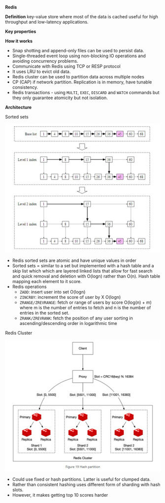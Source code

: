 **Redis**

**Definition** key-value store where most of the data is cached useful for high throughput and low-latency applications. 

**Key properties**

**How it works**
* Snap shotting and append-only files can be used to persist data.
* Single-threaded event loop using non-blocking IO operations and avoiding concurrency problems.
* Communicate with Redis using TCP or RESP protocol
* It uses LRU to evict old data.
* Redis cluster can be used to partition data across multiple nodes
* CP (CAP) if network partition. Replication is in memory, have tunable consistency.
* Redis transactions - using `MULTI`, `EXEC`, `DISCARD` and `WATCH` commands but they only guarantee atomicity but not isolation.

**Architecture**

Sorted sets

![image info](./../../../../images/redis_sorted_sets_skip_list.png)

* Redis sorted sets are atomic and have unique values in order
* Sorted sets = similar to a set but implemented with a hash table and a skip list which which are layered linked lists that allow for fast search and quick removal and deletion with O(logn) rather than O(n). Hash table mapping each element to it score. 
* Redis operations 
    * `ZADD`: insert user into set O(logn)
    * `ZINCRBY`: increment the score of user by X O(logn)
    * `ZRANGE/ZREVRANGE`: fetch or range of users by score O(log(n) + m) where m is the number of entries to fetch and n is the number of entries in the sorted set.
    * `ZRANK/ZREVRANK`: fetch the position of any user sorting in ascending/descending order in logarithmic time

Redis Cluster

![image info](./../../../../images/redis_cluster.png)

* Could use fixed or hash partitions. Latter is useful for clumped data. 
* Rather than consistent hashing uses different form of sharding with hash slots. 
* However, it makes getting top 10 scores harder